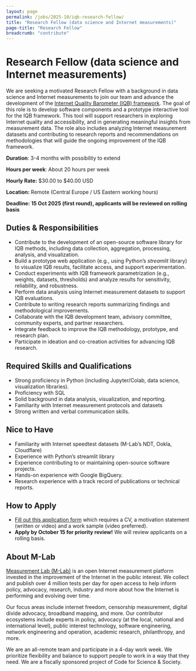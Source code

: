 ```yaml
---
layout: page
permalink: /jobs/2025-10/iqb-research-fellow/
title: "Research Fellow (data science and Internet measurements)"
page-title: "Research Fellow"
breadcrumb: "contribute"
---
```


# Research Fellow (data science and Internet measurements)

We are seeking a motivated Research Fellow with a background in data science and Internet measurements to join our team and advance the development of the [Internet Quality Barometer (IQB) framework](https://www.measurementlab.net/blog/iqb/). The goal of this role is to develop software components and a prototype interactive tool for the IQB framework. This tool will support researchers in exploring Internet quality and accessibility, and in generating meaningful insights from measurement data. The role also includes analyzing Internet measurement datasets and contributing to research reports and recommendations on methodologies that will guide the ongoing improvement of the IQB framework.

**Duration**: 3-4 months with possibility to extend

**Hours per week**: About 20 hours per week

**Hourly Rate:** $30.00 to $40.00 USD 

**Location:** Remote (Central Europe / US Eastern working hours) 

**Deadline:** **15 Oct 2025 (first round), applicants will be reviewed on rolling basis** 


## Duties & Responsibilities

* Contribute to the development of an open-source software library for IQB methods, including data collection, aggregation, processing, analysis, and visualization. 
* Build a prototype web application (e.g., using Python’s *streamlit* library) to visualize IQB results, facilitate access, and support experimentation. 
* Conduct experiments with IQB framework parametrization (e.g., weights, datasets, thresholds) and analyze results for sensitivity, reliability, and robustness. 
* Perform data analysis using Internet measurement datasets to support IQB evaluations. 
* Contribute to writing research reports summarizing findings and methodological improvements. 
* Collaborate with the IQB development team, advisory committee, community experts, and partner researchers. 
* Integrate feedback to improve the IQB methodology, prototype, and research plan. 
* Participate in ideation and co-creation activities for advancing IQB research.


## Required Skills and Qualifications

* Strong proficiency in Python (including Jupyter/Colab, data science, visualization libraries). 
* Proficiency with SQL 
* Solid background in data analysis, visualization, and reporting. 
* Familiarity with Internet measurement protocols and datasets 
* Strong written and verbal communication skills.

## Nice to Have

* Familiarity with Internet speedtest datasets (M-Lab’s NDT, Ookla, Cloudflare) 
* Experience with Python’s streamlit library 
* Experience contributing to or maintaining open-source software projects. 
* Hands-on experience with Google BigQuery. 
* Research experience with a track record of publications or technical reports.

## How to Apply

* [Fill out this application form](https://docs.google.com/forms/d/e/1FAIpQLSdgJnx-RQ_oyLWev8Pbf6unEdEcjNxGjR4Hl68q7motzKFIqQ/viewform?usp=header) which requires a CV, a motivation statement (written or video) and a work sample (video preferred). 
* **Apply by October 15 for priority review\!** We will review applicants on a rolling basis. 


## About M-Lab 

[Measurement Lab (M-Lab)](https://www.measurementlab.net/about/) is an open Internet measurement platform invested in the improvement of the Internet in the public interest. We collect and publish over 4 million tests per day for open access to help inform policy, advocacy, research, industry and more about how the Internet is performing and evolving over time.

Our focus areas include internet freedom, censorship measurement, digital divide advocacy, broadband mapping, and more. Our contributor ecosystems include experts in policy, advocacy (at the local, national and international level), public interest technology, software engineering, network engineering and operation, academic research, philanthropy, and more.

We are an all-remote team and participate in a 4-day work week. We prioritize flexibility and balance to support people to work in a way that they need. We are a fiscally sponsored project of Code for Science & Society.